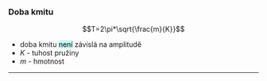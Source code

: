 ### Doba kmitu
$$T=2\pi*\sqrt{\frac{m}{K}}$$
- doba kmitu <mark style="background: #ABF7F7A6;">není</mark> závislá na amplitudě
- $K$ - tuhost pružiny
- $m$ - hmotnost
---
